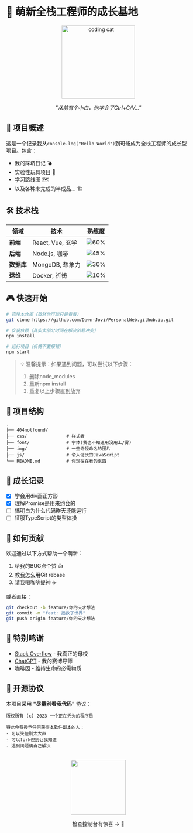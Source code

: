 # 🚀 萌新全栈工程师的成长基地

<div align="center">
  <img src="https://media.giphy.com/media/LMt9638dO8dftAjtco/giphy.gif" width="200" alt="coding cat">
  <p><em>"从前有个小白，他学会了Ctrl+C/V..."</em></p>
</div>

## 📌 项目概述
这是一个记录我从`console.log("Hello World")`到~~可能~~成为全栈工程师的成长型项目。包含：
- 我的踩坑日记 💣
- 实验性玩具项目 🧸
- 学习路线图 🗺️
- 以及各种未完成的半成品... 🏗️

## 🛠️ 技术栈
| 领域       | 技术                 | 熟练度              |
|------------|----------------------|---------------------|
| **前端**   | React, Vue, 玄学     | ![60%](https://progress-bar.dev/60) |
| **后端**   | Node.js, 咖啡        | ![45%](https://progress-bar.dev/45) |
| **数据库** | MongoDB, 想象力      | ![30%](https://progress-bar.dev/30) |
| **运维**   | Docker, 祈祷         | ![10%](https://progress-bar.dev/10) |

## 🎮 快速开始
```bash
# 克隆本仓库（虽然你可能只是看看）
git clone https://github.com/Dawn-Jovi/PersonalWeb.github.io.git

# 安装依赖（其实大部分时间在解决依赖冲突）
npm install

# 运行项目（祈祷不要报错）
npm start
```
> 💡 温馨提示：如果遇到问题，可以尝试以下步骤：
> 1. 删除node_modules
> 2. 重新npm install
> 3. 重复以上步骤直到放弃

## 📂 项目结构
```
.
├── 404notfound/
├── css/               # 样式表
├── font/              # 字体(我也不知道用没用上/雾)
├── img/               # 一些奇怪命名的图片
├── js/                # 令人讨厌的JavaScript
└── README.md          # 你现在在看的东西
```

## 🌱 成长记录
- [x] 学会用div画正方形
- [x] 理解Promise是用来约会的
- [ ] 搞明白为什么代码昨天还能运行
- [ ] 征服TypeScript的类型体操

## 🤝 如何贡献
欢迎通过以下方式帮助一个萌新：
1. 给我的BUG点个赞 👍
2. 教我怎么用Git rebase
3. 请我喝咖啡提神 ☕

或者直接：
```bash
git checkout -b feature/你的天才想法
git commit -m "feat: 拯救了世界"
git push origin feature/你的天才想法
```

## 🎁 特别鸣谢
- [Stack Overflow](https://stackoverflow.com) - 我真正的母校
- [ChatGPT](https://chat.openai.com) - 我的赛博导师
- 咖啡因 - 维持生命的必需物质

## 📜 开源协议
本项目采用 **"尽量别看我代码"** 协议：
```text
版权所有 (c) 2023 一个正在秃头的程序员

特此免费授予任何获得本软件副本的人：
- 可以笑但别太大声
- 可以fork但别让我知道
- 遇到问题请自己解决
```

<div align="center">
  <br>
  <img src="https://media.giphy.com/media/3o7aTskHEUdgCQAXde/giphy.gif" width="150">
  <p>检查控制台有惊喜 → 🎁</p>
</div>

<script>
  // 控制台彩蛋
  console.log("%c🎉 抓到你了！", "font-size:20px;color:red");
  console.log("%c既然你都打开控制台了...\n要不要考虑教我写代码？", "font-size:14px");
  console.log("%c联系邮箱: rookie@example.com", "font-weight:bold");
</script>